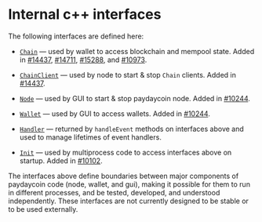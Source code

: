 # Internal c++ interfaces

The following interfaces are defined here:

* [`Chain`](chain.h) — used by wallet to access blockchain and mempool state. Added in [#14437](https://github.com/paydaycoin/paydaycoin/pull/14437), [#14711](https://github.com/paydaycoin/paydaycoin/pull/14711), [#15288](https://github.com/paydaycoin/paydaycoin/pull/15288), and [#10973](https://github.com/paydaycoin/paydaycoin/pull/10973).

* [`ChainClient`](chain.h) — used by node to start & stop `Chain` clients. Added in [#14437](https://github.com/paydaycoin/paydaycoin/pull/14437).

* [`Node`](node.h) — used by GUI to start & stop paydaycoin node. Added in [#10244](https://github.com/paydaycoin/paydaycoin/pull/10244).

* [`Wallet`](wallet.h) — used by GUI to access wallets. Added in [#10244](https://github.com/paydaycoin/paydaycoin/pull/10244).

* [`Handler`](handler.h) — returned by `handleEvent` methods on interfaces above and used to manage lifetimes of event handlers.

* [`Init`](init.h) — used by multiprocess code to access interfaces above on startup. Added in [#10102](https://github.com/paydaycoin/paydaycoin/pull/10102).

The interfaces above define boundaries between major components of paydaycoin code (node, wallet, and gui), making it possible for them to run in different processes, and be tested, developed, and understood independently. These interfaces are not currently designed to be stable or to be used externally.
